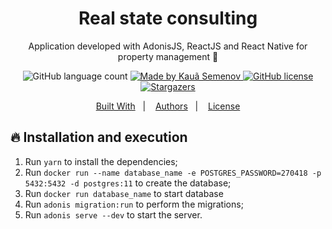 <h1 align="center">
    Real state consulting
</h1>

<p align="center">Application developed with AdonisJS, ReactJS and React Native for property management 🏢</p>

<p align="center">

  <img alt="GitHub language count" src="https://img.shields.io/github/languages/count/kauagvs/Real?color=red&style=flat-square">

  <a href="https://www.linkedin.com/in/kauasemenov/">
    <img alt="Made by Kauã Semenov" src="https://img.shields.io/badge/made%20by-Kauã Semenov-red?color=red&style=flat-square">
  </a>

  <a href="https://github.com/kauagvs/Real/blob/master/LICENSE">
    <img alt="GitHub license" src="https://img.shields.io/github/license/kauagvs/Real?color=red&style=flat-square">
  </a>

  <a href="https://github.com/kauagvs/Real/stargazers">
    <img alt="Stargazers" src="https://img.shields.io/github/stars/kauagvs/Real?style=social">
  </a>

</p>

<p align="center">
  <a href="#-built-with">Built With</a>&nbsp;&nbsp;&nbsp;|&nbsp;&nbsp;&nbsp;
  <a href="#-authors">Authors</a>&nbsp;&nbsp;&nbsp;|&nbsp;&nbsp;&nbsp;
  <a href="#memo-license">License</a>
</p>

## 🔥 Installation and execution

1. Run `yarn` to install the dependencies;
2. Run `docker run --name database_name -e POSTGRES_PASSWORD=270418 -p 5432:5432 -d postgres:11` to create the database;
3. Run `docker run database_name` to start database
4. Run `adonis migration:run` to perform the migrations;
5. Run `adonis serve --dev` to start the server.
